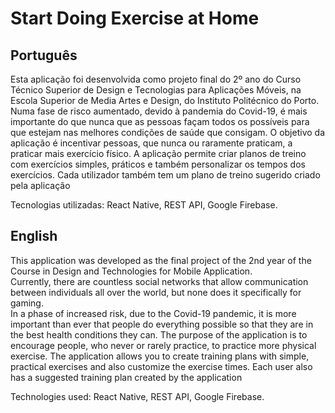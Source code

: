 # Start Doing Exercise at Home

## Português
Esta aplicação foi desenvolvida como projeto final do 2º ano do Curso Técnico Superior de Design e Tecnologias para Aplicações Móveis, na Escola Superior de Media Artes e Design, do Instituto Politécnico do Porto.
Numa fase de risco aumentado, devido à pandemia do Covid-19, é mais importante do que nunca que as pessoas façam todos os possíveis para que estejam nas melhores condições de saúde que consigam.
O objetivo da aplicação é incentivar pessoas, que nunca ou raramente praticam, a praticar mais exercício físico.
A aplicação permite criar planos de treino com exercícios simples, práticos e também personalizar os tempos dos exercícios.
Cada utilizador também tem um plano de treino sugerido criado pela aplicação

Tecnologias utilizadas: React Native, REST API, Google Firebase.

## English
This application was developed as the final project of the 2nd year of the Course in Design and Technologies for Mobile Application.<br>
Currently, there are countless social networks that allow communication between individuals all over the world, but none does it specifically for gaming.<br>
In a phase of increased risk, due to the Covid-19 pandemic, it is more important than ever that people do everything possible so that they are in the best health conditions they can.
The purpose of the application is to encourage people, who never or rarely practice, to practice more physical exercise.
The application allows you to create training plans with simple, practical exercises and also customize the exercise times.
Each user also has a suggested training plan created by the application

Technologies used: React Native, REST API, Google Firebase.



